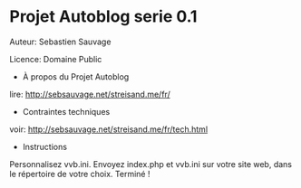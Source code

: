 Projet Autoblog serie 0.1
==============

Auteur: Sebastien Sauvage

Licence: Domaine Public

- À propos du Projet Autoblog

lire: http://sebsauvage.net/streisand.me/fr/

- Contraintes techniques

voir: http://sebsauvage.net/streisand.me/fr/tech.html

- Instructions

Personnalisez vvb.ini. Envoyez index.php et vvb.ini sur votre site web, dans le répertoire de votre choix. Terminé !
